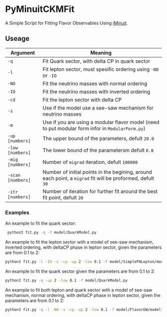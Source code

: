 # PyMinuitCKMFit
A Simple Script for Fitting Flavor Observables Using [iMinuit](https://iminuit.readthedocs.io/en/stable/).

## Useage
|Argument|Meaning|
|--------|-------|
|`-q`| Fit Quark sector, with delta CP in quark sector|
|`-l`| Fit lepton sector, must spesific ordering using `-NO` or `-IO`|
|`-NO`| Fit the neutrino masses with normal ordering|
|`-IO`| Fit the neutrino masses with inverted ordering|
|`-cd`| Fit the lepton sector with delta CP|
|`-s`| Use if the model use a see-saw mechanism for neutrino masses|
|`-m`| Use if you are using a modular flavor model (need to put modular form infor in `ModularForm.py`)|
|`-up [numbers]`| The upper bound of the parameters, defult `20.0` |
|`-low [numbers]`| The lower bound of the parametersm defult `0.0` |
|`-mig [numbers]`| Number of `migrad` iteration, defult `100000` |
|`-scan [numbers]`| Number of initial points in the begining, around each point, a `migrad` fit will be proformed, defult `30` |
|`-itr [numbers]`| Number of iteration for further fit around the best fit point, defult `20` |

### Examples
An example to fit the quark sector:
```sh
 python3 fit.py -q -f model/QuarkModel.py
```

An example to fit the lepton sector with a model of see-saw mechanism, inverted ordering, with deltaCP phase in lepton sector, given the parameters are from 0.1 to 2:
```sh
python3 fit.py -l -IO -s -cp -up 2 -low 0.1 -f model/SimpleFNLepton/model1.py
```

An example to fit the quark sector given the parameters are from 0.1 to 2:
```sh
python3 fit.py -q -up 2 -low 0.1 -f model/QuarkModel.py
```

An example to fit both lepton and quark sector with a model of see-saw mechanism, normal ordering, with deltaCP phase in lepton sector, given the parameters are from 0.1 to 2:
```sh
python3 fit.py -q -l -NO -s -cp -up 2 -low 0.1 -f model/FlavorGW/model1.py
```

